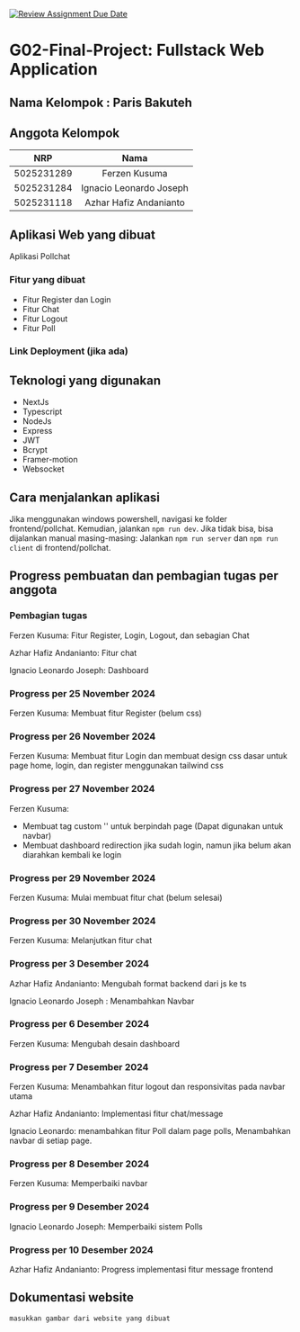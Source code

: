[![Review Assignment Due Date](https://classroom.github.com/assets/deadline-readme-button-22041afd0340ce965d47ae6ef1cefeee28c7c493a6346c4f15d667ab976d596c.svg)](https://classroom.github.com/a/K32wTABb)
# G02-Final-Project: Fullstack Web Application

## Nama Kelompok : Paris Bakuteh

## Anggota Kelompok
| NRP | Nama |
|:-----------:|:--------:|
| 5025231289  | Ferzen Kusuma  |
| 5025231284  | Ignacio Leonardo Joseph  |
| 5025231118  | Azhar Hafiz Andanianto  |

## Aplikasi Web yang dibuat

Aplikasi Pollchat

### Fitur yang dibuat

- Fitur Register dan Login
- Fitur Chat
- Fitur Logout
- Fitur Poll

### Link Deployment (jika ada)

## Teknologi yang digunakan

- NextJs
- Typescript
- NodeJs
- Express
- JWT
- Bcrypt
- Framer-motion
- Websocket

## Cara menjalankan aplikasi

Jika menggunakan windows powershell, navigasi ke folder frontend/pollchat. Kemudian, jalankan `npm run dev`. Jika tidak bisa, bisa dijalankan manual masing-masing: Jalankan `npm run server` dan `npm run client` di frontend/pollchat.

## Progress pembuatan dan pembagian tugas per anggota

### Pembagian tugas
Ferzen Kusuma: Fitur Register, Login, Logout, dan sebagian Chat

Azhar Hafiz Andanianto: Fitur chat

Ignacio Leonardo Joseph: Dashboard

### Progress per 25 November 2024
Ferzen Kusuma: Membuat fitur Register (belum css)

### Progress per 26 November 2024
Ferzen Kusuma: Membuat fitur Login dan membuat design css dasar untuk page home, login, dan register menggunakan tailwind css

### Progress per 27 November 2024
Ferzen Kusuma: 
- Membuat tag custom '<TransitionLink>' untuk berpindah page (Dapat digunakan untuk navbar)
- Membuat dashboard redirection jika sudah login, namun jika belum akan diarahkan kembali ke login

### Progress per 29 November 2024
Ferzen Kusuma: Mulai membuat fitur chat (belum selesai)

### Progress per 30 November 2024
Ferzen Kusuma: Melanjutkan fitur chat

### Progress per 3 Desember 2024
Azhar Hafiz Andanianto: Mengubah format backend dari js ke ts

Ignacio Leonardo Joseph : Menambahkan Navbar

### Progress per 6 Desember 2024
Ferzen Kusuma: Mengubah desain dashboard

### Progress per 7 Desember 2024
Ferzen Kusuma: Menambahkan fitur logout dan responsivitas pada navbar utama

Azhar Hafiz Andanianto: Implementasi fitur chat/message

Ignacio Leonardo: menambahkan fitur Poll dalam page polls, Menambahkan navbar di setiap page.

### Progress per 8 Desember 2024
Ferzen Kusuma: Memperbaiki navbar

### Progress per 9 Desember 2024
Ignacio Leonardo Joseph: Memperbaiki sistem Polls

### Progress per 10 Desember 2024
Azhar Hafiz Andanianto: Progress implementasi fitur message frontend

## Dokumentasi website
`masukkan gambar dari website yang dibuat`
